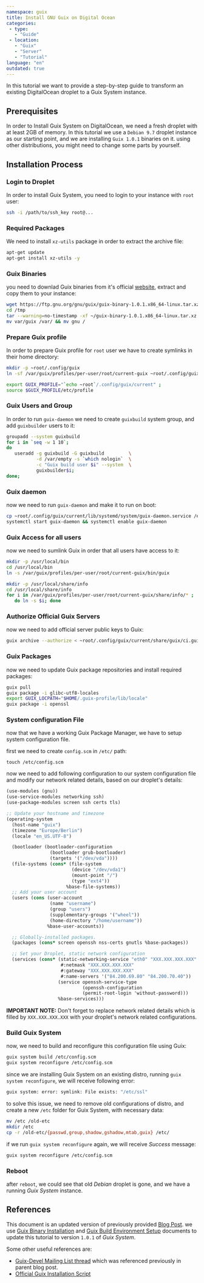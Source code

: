```yaml
---
namespace: guix
title: Install GNU Guix on Digital Ocean
categories:
 - type:
   - "Guide"
 - location:
   - "Guix"
   - "Server"
   - "Tutorial"
language: "en"
outdated: true
---
```


In this tutorial we want to provide a step-by-step guide to transform an existing DigitalOcean droplet
to a Guix System instance.

## Prerequisites

In order to Install Guix System on DigitalOcean, we need a fresh droplet with at least 2GB of memory. In
this tutorial we use a `Debian 9.7` droplet instance as our starting point, and we are installing
`Guix 1.0.1` binaries on it. using other distributions, you might need to change some parts by yourself.

## Installation Process

### Login to Droplet
In order to install Guix System, you need to login to your instance with `root` user:

```bash
ssh -i /path/to/ssh_key root@...
```

### Required Packages
We need to install `xz-utils` package in order to extract the archive file:

```bash
apt-get update
apt-get install xz-utils -y
```

### Guix Binaries
you need to downlad Guix binaries from it's official [website](https://ftp.gnu.org/gnu/guix/), extract and
copy them to your instance:

```bash
wget https://ftp.gnu.org/gnu/guix/guix-binary-1.0.1.x86_64-linux.tar.xz
cd /tmp
tar --warning=no-timestamp -xf ~/guix-binary-1.0.1.x86_64-linux.tar.xz
mv var/guix /var/ && mv gnu /
```

### Prepare Guix profile
In order to prepare Guix profile for `root` user we have to create symlinks in their home directory:

```bash
mkdir -p ~root/.config/guix
ln -sf /var/guix/profiles/per-user/root/current-guix ~root/.config/guix/current

export GUIX_PROFILE="`echo ~root`/.config/guix/current" ;
source $GUIX_PROFILE/etc/profile
```

### Guix Users and Group
In order to run `guix-daemon` we need to create `guixbuild` system group, and add `guixbuilder` users to it:

```bash
groupadd --system guixbuild
for i in `seq -w 1 10`;
do
   useradd -g guixbuild -G guixbuild         \
           -d /var/empty -s `which nologin`  \
           -c "Guix build user $i" --system  \
           guixbuilder$i;
done;
```

### Guix daemon
now we need to run `guix-daemon` and make it to run on boot:

```bash
cp ~root/.config/guix/current/lib/systemd/system/guix-daemon.service /etc/systemd/system/
systemctl start guix-daemon && systemctl enable guix-daemon
```

### Guix Access for all users
now we need to sumlink Guix in order that all users have access to it:

```bash
mkdir -p /usr/local/bin
cd /usr/local/bin
ln -s /var/guix/profiles/per-user/root/current-guix/bin/guix

mkdir -p /usr/local/share/info
cd /usr/local/share/info
for i in /var/guix/profiles/per-user/root/current-guix/share/info/* ;
   do ln -s $i; done
```

### Authorize Official Guix Servers
now we need to add official server public keys to Guix:

```bash
guix archive --authorize < ~root/.config/guix/current/share/guix/ci.guix.gnu.org.pub
```

### Guix Packages
now we need to update Guix package repositories and install required packages:

```bash
guix pull
guix package -i glibc-utf8-locales
export GUIX_LOCPATH="$HOME/.guix-profile/lib/locale"
guix package -i openssl
```

### System configuration File
now that we have a working Guix Package Manager, we have to setup system configuration file.

first we need to create `config.scm` in `/etc/` path:

```shell
touch /etc/config.scm
```

now we need to add following configuration to our system configuration file and modify our network
related details, based on our droplet's details:

```scheme
(use-modules (gnu))
(use-service-modules networking ssh)
(use-package-modules screen ssh certs tls)

;; Update your hostname and timezone
(operating-system
  (host-name "guix")
  (timezone "Europe/Berlin")
  (locale "en_US.UTF-8")

  (bootloader (bootloader-configuration
                (bootloader grub-bootloader)
                (targets '("/dev/vda"))))
  (file-systems (cons* (file-system
                        (device "/dev/vda1")
                        (mount-point "/")
                        (type "ext4"))
                      %base-file-systems))
  ;; Add your user account
  (users (cons (user-account
                (name "username")
                (group "users")
                (supplementary-groups '("wheel"))
                (home-directory "/home/username"))
               %base-user-accounts))

  ;; Globally-installed packages.
  (packages (cons* screen openssh nss-certs gnutls %base-packages))

  ;; Set your Droplet, static network configuration
  (services (cons* (static-networking-service "eth0" "XXX.XXX.XXX.XXX"
                    #:netmask "XXX.XXX.XXX.XXX"
                    #:gateway "XXX.XXX.XXX.XXX"
                    #:name-servers '("84.200.69.80" "84.200.70.40"))
                   (service openssh-service-type
                            (openssh-configuration
                            (permit-root-login 'without-password)))
                   %base-services)))
```

**IMPORTANT NOTE:**  Don't forget to replace network related details which is filled by `XXX.XXX.XXX.XXX`
with your droplet's network related configurations.


### Build Guix System
now, we need to build and reconfigure this configuration file using Guix:

```bash
guix system build /etc/config.scm
guix system reconfigure /etc/config.scm
```

since we are installing Guix System on an existing distro, running `guix system reconfigure`, we will
receive following error:

```bash
guix system: error: symlink: File exists: "/etc/ssl"
```

to solve this issue, we need to remove old configurations of distro, and create a new `/etc` folder for
Guix System, with necessary data:

```bash
mv /etc /old-etc
mkdir /etc
cp -r /old-etc/{passwd,group,shadow,gshadow,mtab,guix} /etc/
```

if we run `guix system reconfigure` again, we will receive _Success_ message:

```bash
guix system reconfigure /etc/config.scm
```

### Reboot
after `reboot`, we could see that old _Debian_ droplet is gone, and we have a running _Guix System_
instance.


## References
This document is an updated version of previously provided [Blog Post](https://f-a.nz/dev/guixsd-on-digitalocean/).
we use [Guix Binary Installation](https://guix.info/manual/en/html_node/Binary-Installation.html) and
[Guix Build Environment Setup](https://guix.info/manual/en/html_node/Build-Environment-Setup.html#Build-Environment-Setup)
documents to update this tutorial to version `1.0.1` of _Guix System_.

Some other useful references are:

- [Guix-Devel Mailing List thread](https://lists.gnu.org/archive/html/guix-devel/2017-04/msg00139.html) which was referenced previously in parent blog post.
- [Official Guix Installation Script](https://git.savannah.gnu.org/cgit/guix.git/tree/etc/guix-install.sh)
